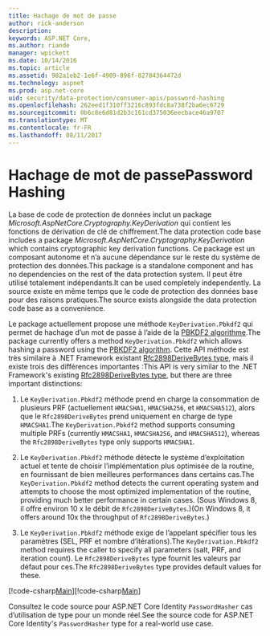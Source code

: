 ```yaml
---
title: Hachage de mot de passe
author: rick-anderson
description: 
keywords: ASP.NET Core,
ms.author: riande
manager: wpickett
ms.date: 10/14/2016
ms.topic: article
ms.assetid: 982a1eb2-1e6f-4909-896f-82784364472d
ms.technology: aspnet
ms.prod: asp.net-core
uid: security/data-protection/consumer-apis/password-hashing
ms.openlocfilehash: 262eed1f310ff3216c893fdc8a738f2ba6ec6729
ms.sourcegitcommit: 0b6c8e6d81d2b3c161cd375036eecbace46a9707
ms.translationtype: MT
ms.contentlocale: fr-FR
ms.lasthandoff: 08/11/2017
---
```

# <a name="password-hashing"></a><span data-ttu-id="114d0-103">Hachage de mot de passe</span><span class="sxs-lookup"><span data-stu-id="114d0-103">Password Hashing</span></span>

<span data-ttu-id="114d0-104">La base de code de protection de données inclut un package *Microsoft.AspNetCore.Cryptography.KeyDerivation* qui contient les fonctions de dérivation de clé de chiffrement.</span><span class="sxs-lookup"><span data-stu-id="114d0-104">The data protection code base includes a package *Microsoft.AspNetCore.Cryptography.KeyDerivation* which contains cryptographic key derivation functions.</span></span> <span data-ttu-id="114d0-105">Ce package est un composant autonome et n’a aucune dépendance sur le reste du système de protection des données.</span><span class="sxs-lookup"><span data-stu-id="114d0-105">This package is a standalone component and has no dependencies on the rest of the data protection system.</span></span> <span data-ttu-id="114d0-106">Il peut être utilisé totalement indépendants.</span><span class="sxs-lookup"><span data-stu-id="114d0-106">It can be used completely independently.</span></span> <span data-ttu-id="114d0-107">La source existe en même temps que le code de protection des données base pour des raisons pratiques.</span><span class="sxs-lookup"><span data-stu-id="114d0-107">The source exists alongside the data protection code base as a convenience.</span></span>

<span data-ttu-id="114d0-108">Le package actuellement propose une méthode `KeyDerivation.Pbkdf2` qui permet de hachage d’un mot de passe à l’aide de la [PBKDF2 algorithme](https://tools.ietf.org/html/rfc2898#section-5.2).</span><span class="sxs-lookup"><span data-stu-id="114d0-108">The package currently offers a method `KeyDerivation.Pbkdf2` which allows hashing a password using the [PBKDF2 algorithm](https://tools.ietf.org/html/rfc2898#section-5.2).</span></span> <span data-ttu-id="114d0-109">Cette API méthode est très similaire à .NET Framework existant [Rfc2898DeriveBytes type](https://msdn.microsoft.com/library/System.Security.Cryptography.Rfc2898DeriveBytes(v=vs.110).aspx), mais il existe trois des différences importantes :</span><span class="sxs-lookup"><span data-stu-id="114d0-109">This API is very similar to the .NET Framework's existing [Rfc2898DeriveBytes type](https://msdn.microsoft.com/library/System.Security.Cryptography.Rfc2898DeriveBytes(v=vs.110).aspx), but there are three important distinctions:</span></span>

1. <span data-ttu-id="114d0-110">Le `KeyDerivation.Pbkdf2` méthode prend en charge la consommation de plusieurs PRF (actuellement `HMACSHA1`, `HMACSHA256`, et `HMACSHA512`), alors que le `Rfc2898DeriveBytes` prend uniquement en charge de type `HMACSHA1`.</span><span class="sxs-lookup"><span data-stu-id="114d0-110">The `KeyDerivation.Pbkdf2` method supports consuming multiple PRFs (currently `HMACSHA1`, `HMACSHA256`, and `HMACSHA512`), whereas the `Rfc2898DeriveBytes` type only supports `HMACSHA1`.</span></span>

2. <span data-ttu-id="114d0-111">Le `KeyDerivation.Pbkdf2` méthode détecte le système d’exploitation actuel et tente de choisir l’implémentation plus optimisée de la routine, en fournissant de bien meilleures performances dans certains cas.</span><span class="sxs-lookup"><span data-stu-id="114d0-111">The `KeyDerivation.Pbkdf2` method detects the current operating system and attempts to choose the most optimized implementation of the routine, providing much better performance in certain cases.</span></span> <span data-ttu-id="114d0-112">(Sous Windows 8, il offre environ 10 x le débit de `Rfc2898DeriveBytes`.)</span><span class="sxs-lookup"><span data-stu-id="114d0-112">(On Windows 8, it offers around 10x the throughput of `Rfc2898DeriveBytes`.)</span></span>

3. <span data-ttu-id="114d0-113">Le `KeyDerivation.Pbkdf2` méthode exige de l’appelant spécifier tous les paramètres (SEL, PRF et nombre d’itérations).</span><span class="sxs-lookup"><span data-stu-id="114d0-113">The `KeyDerivation.Pbkdf2` method requires the caller to specify all parameters (salt, PRF, and iteration count).</span></span> <span data-ttu-id="114d0-114">Le `Rfc2898DeriveBytes` type fournit les valeurs par défaut pour ces.</span><span class="sxs-lookup"><span data-stu-id="114d0-114">The `Rfc2898DeriveBytes` type provides default values for these.</span></span>

<span data-ttu-id="114d0-115">[!code-csharp[Main](password-hashing/samples/passwordhasher.cs)]</span><span class="sxs-lookup"><span data-stu-id="114d0-115">[!code-csharp[Main](password-hashing/samples/passwordhasher.cs)]</span></span>

<span data-ttu-id="114d0-116">Consultez le code source pour ASP.NET Core Identity `PasswordHasher` cas d’utilisation de type pour un monde réel.</span><span class="sxs-lookup"><span data-stu-id="114d0-116">See the source code for ASP.NET Core Identity's `PasswordHasher` type for a real-world use case.</span></span>
